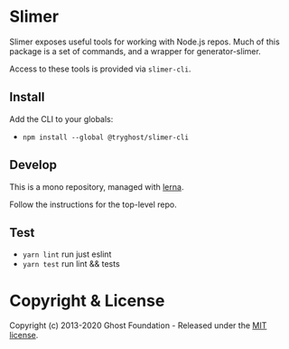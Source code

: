 # Slimer

Slimer exposes useful tools for working with Node.js repos. Much of this package is a set of commands, and a wrapper for generator-slimer.
 
Access to these tools is provided via `slimer-cli`.

## Install

Add the CLI to your globals:

- `npm install --global @tryghost/slimer-cli`

## Develop

This is a mono repository, managed with [lerna](https://lernajs.io/).

Follow the instructions for the top-level repo.

## Test

- `yarn lint` run just eslint
- `yarn test` run lint && tests

# Copyright & License

Copyright (c) 2013-2020 Ghost Foundation - Released under the [MIT license](LICENSE).
